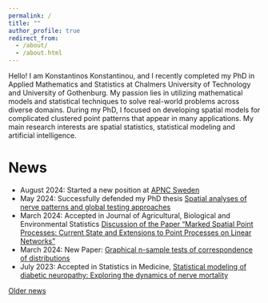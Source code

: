```yaml
---
permalink: /
title: ""
author_profile: true
redirect_from: 
  - /about/
  - /about.html
---
```


Hello! I am Konstantinos Konstantinou, and I recently completed my PhD in Applied Mathematics and Statistics at Chalmers University of Technology and University of Gothenburg. My passion lies in utilizing mathematical models and statistical techniques to solve real-world problems across diverse domains. During my PhD, I focused on developing spatial models for complicated clustered point patterns that appear in many applications.
My main research interests are spatial statistics, statistical modeling and artificial intelligence.


News
======
- August 2024: Started a new position at [APNC Sweden](https://apnc.se/about/)
- May 2024: Successfully defended my PhD thesis [Spatial analyses of nerve patterns and global testing approaches](https://research.chalmers.se/publication/541035/file/541035_Fulltext.pdf)
- March 2024: Accepted in Journal of Agricultural, Biological and Environmental Statistics [Discussion of the Paper “Marked Spatial Point Processes: Current State and Extensions to Point Processes on Linear Networks”](https://link.springer.com/article/10.1007/s13253-024-00606-0)
- March 2024: New Paper: [Graphical n-sample tests of correspondence of distributions](https://arxiv.org/abs/2403.01838)
- July 2023: Accepted in Statistics in Medicine, [Statistical modeling of diabetic neuropathy: Exploring the dynamics of nerve mortality](https://onlinelibrary.wiley.com/doi/10.1002/sim.9851)


[Older news](oldnews)
